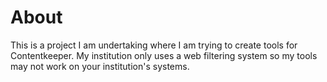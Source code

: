 # About
This is a project I am undertaking where I am trying to create tools for Contentkeeper. My institution only uses a web filtering system so my tools may not work on your institution's systems.

